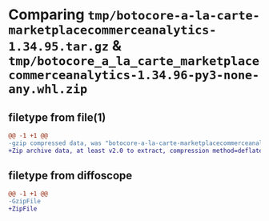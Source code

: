 # Comparing `tmp/botocore-a-la-carte-marketplacecommerceanalytics-1.34.95.tar.gz` & `tmp/botocore_a_la_carte_marketplacecommerceanalytics-1.34.96-py3-none-any.whl.zip`

## filetype from file(1)

```diff
@@ -1 +1 @@
-gzip compressed data, was "botocore-a-la-carte-marketplacecommerceanalytics-1.34.95.tar", last modified: Wed May  1 01:06:30 2024, max compression
+Zip archive data, at least v2.0 to extract, compression method=deflate
```

## filetype from diffoscope

```diff
@@ -1 +1 @@
-GzipFile
+ZipFile
```

